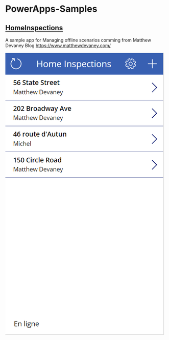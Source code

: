 # PowerApps-Samples
## [HomeInspections](https://github.com/MichelLaplane/PowerApps-Samples/tree/main/HomeInspections)

A sample app for Managing offline scenarios comming from Matthew Devaney Blog https://www.matthewdevaney.com/

![HomeInspections](https://github.com/MichelLaplane/PowerApps-Samples/raw/main/HomeInspections/Images/Gallery%20Browse.png)
